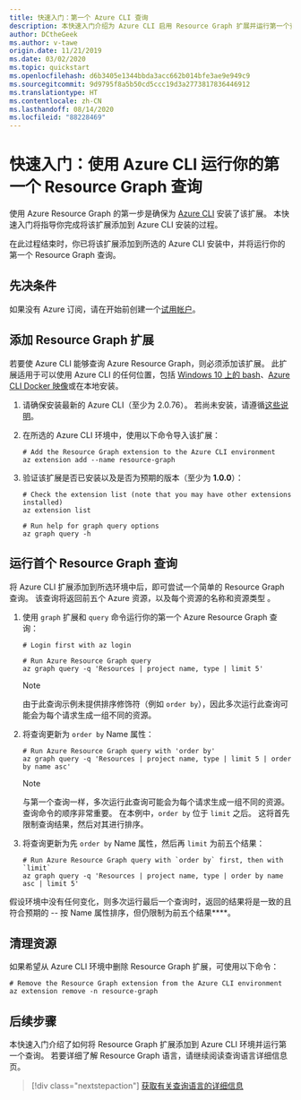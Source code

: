 ```yaml
---
title: 快速入门：第一个 Azure CLI 查询
description: 本快速入门介绍为 Azure CLI 启用 Resource Graph 扩展并运行第一个查询的步骤。
author: DCtheGeek
ms.author: v-tawe
origin.date: 11/21/2019
ms.date: 03/02/2020
ms.topic: quickstart
ms.openlocfilehash: d6b3405e1344bbda3acc662b014bfe3ae9e949c9
ms.sourcegitcommit: 9d9795f8a5b50cd5ccc19d3a2773817836446912
ms.translationtype: HT
ms.contentlocale: zh-CN
ms.lasthandoff: 08/14/2020
ms.locfileid: "88228469"
---
```

# <a name="quickstart-run-your-first-resource-graph-query-using-azure-cli"></a>快速入门：使用 Azure CLI 运行你的第一个 Resource Graph 查询

使用 Azure Resource Graph 的第一步是确保为 [Azure CLI](/cli/) 安装了该扩展。 本快速入门将指导你完成将该扩展添加到 Azure CLI 安装的过程。 

在此过程结束时，你已将该扩展添加到所选的 Azure CLI 安装中，并将运行你的第一个 Resource Graph 查询。

## <a name="prerequisites"></a>先决条件

如果没有 Azure 订阅，请在开始前创建一个[试用帐户](https://www.azure.cn/pricing/1rmb-trial)。

## <a name="add-the-resource-graph-extension"></a>添加 Resource Graph 扩展

若要使 Azure CLI 能够查询 Azure Resource Graph，则必须添加该扩展。 此扩展适用于可以使用 Azure CLI 的任何位置，包括 [Windows 10 上的 bash](/windows/wsl/install-win10)、[Azure CLI Docker 映像](https://hub.docker.com/r/microsoft/azure-cli/)或在本地安装。

1. 请确保安装最新的 Azure CLI（至少为 2.0.76）。 若尚未安装，请遵循[这些说明](/cli/install-azure-cli-windows?view=azure-cli-latest)。

1. 在所选的 Azure CLI 环境中，使用以下命令导入该扩展：

   ```azurecli
   # Add the Resource Graph extension to the Azure CLI environment
   az extension add --name resource-graph
   ```

1. 验证该扩展是否已安装以及是否为预期的版本（至少为 **1.0.0**）：

   ```azurecli
   # Check the extension list (note that you may have other extensions installed)
   az extension list

   # Run help for graph query options
   az graph query -h
   ```

## <a name="run-your-first-resource-graph-query"></a>运行首个 Resource Graph 查询

将 Azure CLI 扩展添加到所选环境中后，即可尝试一个简单的 Resource Graph 查询。 该查询将返回前五个 Azure 资源，以及每个资源的名称和资源类型 。

1. 使用 `graph` 扩展和 `query` 命令运行你的第一个 Azure Resource Graph 查询：

   ```azurecli
   # Login first with az login

   # Run Azure Resource Graph query
   az graph query -q 'Resources | project name, type | limit 5'
   ```

   > [!NOTE]
   > 由于此查询示例未提供排序修饰符（例如 `order by`），因此多次运行此查询可能会为每个请求生成一组不同的资源。

1. 将查询更新为 `order by` Name 属性：

   ```azurecli
   # Run Azure Resource Graph query with 'order by'
   az graph query -q 'Resources | project name, type | limit 5 | order by name asc'
   ```

   > [!NOTE]
   > 与第一个查询一样，多次运行此查询可能会为每个请求生成一组不同的资源。 查询命令的顺序非常重要。 在本例中，`order by` 位于 `limit` 之后。 这将首先限制查询结果，然后对其进行排序。

1. 将查询更新为先 `order by` Name 属性，然后再 `limit` 为前五个结果：

   ```azurecli
   # Run Azure Resource Graph query with `order by` first, then with `limit`
   az graph query -q 'Resources | project name, type | order by name asc | limit 5'
   ```

假设环境中没有任何变化，则多次运行最后一个查询时，返回的结果将是一致的且符合预期的 -- 按 Name 属性排序，但仍限制为前五个结果****。

## <a name="clean-up-resources"></a>清理资源

如果希望从 Azure CLI 环境中删除 Resource Graph 扩展，可使用以下命令：

```azurecli
# Remove the Resource Graph extension from the Azure CLI environment
az extension remove -n resource-graph
```

## <a name="next-steps"></a>后续步骤

本快速入门介绍了如何将 Resource Graph 扩展添加到 Azure CLI 环境并运行第一个查询。 若要详细了解 Resource Graph 语言，请继续阅读查询语言详细信息页。

> [!div class="nextstepaction"]
> [获取有关查询语言的详细信息](./concepts/query-language.md)
